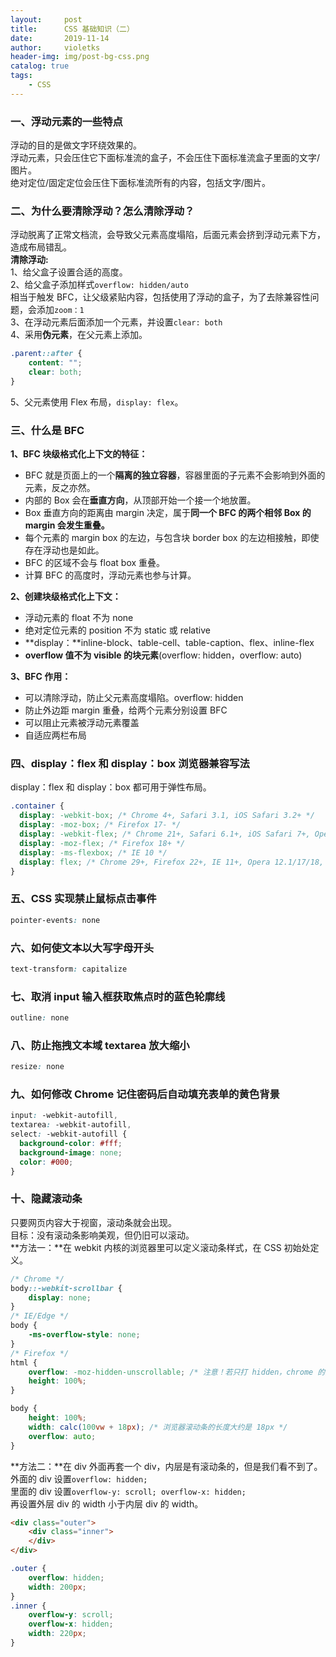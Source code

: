 ```yaml
---
layout:     post
title:      CSS 基础知识（二）
date:       2019-11-14
author:     violetks
header-img: img/post-bg-css.png
catalog: true
tags:
    - CSS
---
```


### 一、浮动元素的一些特点
浮动的目的是做文字环绕效果的。<br>
浮动元素，只会压住它下面标准流的盒子，不会压住下面标准流盒子里面的文字/图片。<br>
绝对定位/固定定位会压住下面标准流所有的内容，包括文字/图片。<br>

### 二、为什么要清除浮动？怎么清除浮动？
浮动脱离了正常文档流，会导致父元素高度塌陷，后面元素会挤到浮动元素下方，造成布局错乱。<br>
**清除浮动:**<br>
1、给父盒子设置合适的高度。<br>
2、给父盒子添加样式`overflow: hidden/auto`<br>
相当于触发 BFC，让父级紧贴内容，包括使用了浮动的盒子，为了去除兼容性问题，会添加`zoom：1`<br>
3、在浮动元素后面添加一个元素，并设置`clear: both`<br>
4、采用**伪元素**，在父元素上添加。<br>
```css
.parent::after {
    content: "";
    clear: both;
}
```
5、父元素使用 Flex 布局，`display: flex`。<br>

### 三、什么是 BFC
**1、BFC 块级格式化上下文的特征：**<br>
- BFC 就是页面上的一个**隔离的独立容器**，容器里面的子元素不会影响到外面的元素，反之亦然。<br>
- 内部的 Box 会在**垂直方向**，从顶部开始一个接一个地放置。<br>
- Box 垂直方向的距离由 margin 决定，属于**同一个 BFC 的两个相邻 Box 的 margin 会发生重叠。**<br>
- 每个元素的 margin box 的左边，与包含块 border box 的左边相接触，即使存在浮动也是如此。<br>
- BFC 的区域不会与 float box 重叠。<br>
- 计算 BFC 的高度时，浮动元素也参与计算。<br>

**2、创建块级格式化上下文：**<br>
- 浮动元素的 float 不为 none<br>
- 绝对定位元素的 position 不为 static 或 relative<br>
- **display：**inline-block、table-cell、table-caption、flex、inline-flex<br>
- **overflow 值不为 visible 的块元素**(overflow: hidden，overflow: auto)<br>

**3、BFC 作用：**<br>
- 可以清除浮动，防止父元素高度塌陷。overflow: hidden<br>
- 防止外边距 margin 重叠，给两个元素分别设置 BFC<br>
- 可以阻止元素被浮动元素覆盖<br>
- 自适应两栏布局<br>

### 四、display：flex 和 display：box 浏览器兼容写法
display：flex 和 display：box 都可用于弹性布局。
```css
.container {
  display: -webkit-box; /* Chrome 4+, Safari 3.1, iOS Safari 3.2+ */
  display: -moz-box; /* Firefox 17- */
  display: -webkit-flex; /* Chrome 21+, Safari 6.1+, iOS Safari 7+, Opera 15/16 */
  display: -moz-flex; /* Firefox 18+ */
  display: -ms-flexbox; /* IE 10 */
  display: flex; /* Chrome 29+, Firefox 22+, IE 11+, Opera 12.1/17/18, Android 4.4+ */
}
```

### 五、CSS 实现禁止鼠标点击事件
```css
pointer-events: none
```

### 六、如何使文本以大写字母开头
```css
text-transform: capitalize
```

### 七、取消 input 输入框获取焦点时的蓝色轮廓线
```css
outline: none
```

### 八、防止拖拽文本域 textarea 放大缩小
```css
resize: none
```

### 九、如何修改 Chrome 记住密码后自动填充表单的黄色背景

```css
input: -webkit-autofill,
textarea: -webkit-autofill,
select: -webkit-autofill {
  background-color: #fff;
  background-image: none;
  color: #000;
}
```

### 十、隐藏滚动条
只要网页内容大于视窗，滚动条就会出现。<br>
目标：没有滚动条影响美观，但仍旧可以滚动。<br>
**方法一：**在 webkit 内核的浏览器里可以定义滚动条样式，在 CSS 初始处定义。<br>
```css
/* Chrome */
body::-webkit-scrollbar {
    display: none;
}
/* IE/Edge */
body {
    -ms-overflow-style: none;
}
/* Firefox */
html {
    overflow: -moz-hidden-unscrollable; /* 注意！若只打 hidden，chrome 的其它 hidden 会出问题 */
    height: 100%;
}

body {
    height: 100%;
    width: calc(100vw + 18px); /* 浏览器滚动条的长度大约是 18px */
    overflow: auto;
}
```
**方法二：**在 div 外面再套一个 div，内层是有滚动条的，但是我们看不到了。<br>
外面的 div 设置`overflow: hidden;`<br>
里面的 div 设置`overflow-y: scroll; overflow-x: hidden;`<br>
再设置外层 div 的 width 小于内层 div 的 width。<br>
```html
<div class="outer">
    <div class="inner">
    </div>
</div>
```
```css
.outer {
    overflow: hidden;
    width: 200px;
}
.inner {
    overflow-y: scroll;
    overflow-x: hidden;
    width: 220px;
}
```
